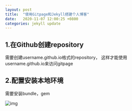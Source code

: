 ```yaml
---
layout: post
title:  "使用Gitpage和Jekyll搭建个人博客"
date:   2020-11-07 12:00:25 +0800
categories: jekyll update
---
```


## 1.在Github创建repository
需要创建username.github.io格式的repository，
这样才能使用username.github.io来访问gitpage

## 2.配置安装本地环境
需要安装bundle，gem

![img](http://qjgzlme4a.hb-bkt.clouddn.com/moonwhite_2020-11-07_19-52-20.png)